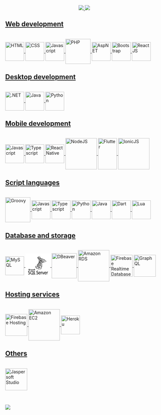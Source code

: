 <div align="center">
  <a href="https://github.com/pedrocorrea2002">
  <img height="180em" src="https://github-readme-stats.vercel.app/api?username=pedrocorrea2002&show_icons=true&theme=dark&include_all_commits=true&count_private=false"/>
  <img height="180em" src="https://github-readme-stats.vercel.app/api/top-langs/?username=pedrocorrea2002&layout=compact&langs_count=10&theme=dark"/>
</div>
  
<h2>Web development</h2>
<div style="display: inline_block"><br>
  <img align="center" title="HTML" tag="HTML" height="60" width="60" src="https://cdn.jsdelivr.net/gh/devicons/devicon/icons/html5/html5-original.svg">
  <img align="center" title="CSS" height="60" width="60" src="https://cdn.jsdelivr.net/gh/devicons/devicon/icons/css3/css3-original.svg">
  <img align="center" title="Javascript" height="60" width="60" src="https://cdn.jsdelivr.net/gh/devicons/devicon/icons/javascript/javascript-original.svg">
  <img align="center" title="PHP" height="80" width="80" src="https://cdn.jsdelivr.net/gh/devicons/devicon/icons/php/php-plain.svg">
  <img align="center" title="AspNET" height="60" width="60" src="https://cdn.jsdelivr.net/gh/devicons/devicon/icons/csharp/csharp-original.svg">
  <img align="center" title="Bootstrap" height="60" width="60" src="https://cdn.jsdelivr.net/gh/devicons/devicon/icons/bootstrap/bootstrap-original-wordmark.svg">
  <img align="center" title="ReactJS" height="60" width="60" src="https://cdn.jsdelivr.net/gh/devicons/devicon/icons/react/react-original.svg">
</div>
  
<h2>Desktop development</h2>
<div style="display: inline_block"><br>
  <img align="center" title=".NET" height="60" width="60" src="https://cdn.jsdelivr.net/gh/devicons/devicon/icons/dot-net/dot-net-plain-wordmark.svg">
  <img align="center" title="Java" height="60" width="60" src="https://cdn.jsdelivr.net/gh/devicons/devicon/icons/java/java-original.svg">
  <img align="center" title="Python" height="60" width="60" src="https://cdn.jsdelivr.net/gh/devicons/devicon/icons/python/python-original.svg">
</div>
  
<h2>Mobile development</h2>
<div style="display: inline_block"><br>
  <img align="center" title="Javascript" height="60" width="60" src="https://cdn.jsdelivr.net/gh/devicons/devicon/icons/javascript/javascript-original.svg">
  <img align="center" title="Typescript" height="60" width="60" src="https://cdn.jsdelivr.net/gh/devicons/devicon/icons/typescript/typescript-original.svg">
  <img align="center" title="ReactNative" height="60" width="60" src="https://cdn.jsdelivr.net/gh/devicons/devicon/icons/react/react-original.svg">
  <img align="center" title="NodeJS" height="100" width="100" src="https://cdn.jsdelivr.net/gh/devicons/devicon/icons/nodejs/nodejs-original-wordmark.svg">
  <img align="center" title="Flutter" height="100" width="60" src="https://cdn.jsdelivr.net/gh/devicons/devicon/icons/flutter/flutter-original.svg">
  <img align="center" title="IonicJS" height="100" width="100" src="https://cdn.jsdelivr.net/gh/devicons/devicon/icons/ionic/ionic-original-wordmark.svg">
</div>
  
<h2>Script languages</h2>
<div style="display: inline_block"><br>
  <img align="center" title="Groovy" height="80" width="80" src="https://cdn.jsdelivr.net/gh/devicons/devicon/icons/groovy/groovy-original.svg">
  <img align="center" title="Javascript" height="60" width="60" src="https://cdn.jsdelivr.net/gh/devicons/devicon/icons/javascript/javascript-original.svg">
  <img align="center" title="Typescript" height="60" width="60" src="https://cdn.jsdelivr.net/gh/devicons/devicon/icons/typescript/typescript-original.svg">
  <img align="center" title="Python" height="60" width="60" src="https://cdn.jsdelivr.net/gh/devicons/devicon/icons/python/python-original.svg">
  <img align="center" title="Java" height="60" width="60" src="https://cdn.jsdelivr.net/gh/devicons/devicon/icons/java/java-original.svg">
  <img align="center" title="Dart" height="60" width="60" src="https://cdn.jsdelivr.net/gh/devicons/devicon/icons/dart/dart-original.svg">
  <img align="center" title="Lua" height="60" width="60" src="https://cdn.jsdelivr.net/gh/devicons/devicon/icons/lua/lua-original-wordmark.svg">
</div> 
  
<h2>Database and storage</h2>
<div style="display: inline_block"><br>
  <img align="center" title="MySQL" height="60" width="60" src="https://cdn.jsdelivr.net/gh/devicons/devicon/icons/mysql/mysql-original.svg">
  <img align="center" title="SQLServer" height="80" width="80" src="https://github.com/pedrocorrea2002/pedrocorrea2002/blob/main/Icons/sqlserver.png" >
  <img align="center" title="DBeaver" height="80" width="80" src="https://icon.icepanel.io/Technology/svg/DBeaver.svg" >
  
  <img align="center" title="Amazon RDS" height="100" width="100" src="https://cdn.jsdelivr.net/gh/devicons/devicon/icons/amazonwebservices/amazonwebservices-plain-wordmark.svg">
  <img align="center" title="Firebase Realtime Database, Firebase Firestore, and Firebase Storage" height="70" width="70" src="https://cdn.jsdelivr.net/gh/devicons/devicon/icons/firebase/firebase-plain-wordmark.svg">
  <img align="center" title="GraphQL" height="70" width="70" src="https://cdn.jsdelivr.net/gh/devicons/devicon/icons/graphql/graphql-plain-wordmark.svg">
<div>
  
<h2>Hosting services</h2>
<div style="display: inline_block"><br>
  <img align="center" title="Firebase Hosting" height="70" width="70" src="https://cdn.jsdelivr.net/gh/devicons/devicon/icons/firebase/firebase-plain-wordmark.svg">
  <img align="center" title="Amazon EC2" height="100" width="100" src="https://cdn.jsdelivr.net/gh/devicons/devicon/icons/amazonwebservices/amazonwebservices-plain-wordmark.svg">
  <img align="center" title="Heroku" height="60" width="60" src="https://cdn.jsdelivr.net/gh/devicons/devicon/icons/heroku/heroku-plain-wordmark.svg">
<div>

<h2>Others</h2>
<div style="display: inline_block"><br>
  <img align="center" title="Jaspersoft Studio" height="70" width="70" src="https://cdn.icon-icons.com/icons2/2699/PNG/512/tibco_logo_icon_170502.png">
<div>
  
<h2></h2>
<div style="display: inline_block"><br></div>
 
<div> 
  <a href="https://www.linkedin.com/in/phcr" target="_blank"><img src="https://img.shields.io/badge/-LinkedIn-%230077B5?style=for-the-badge&logo=linkedin&logoColor=white" target="_blank" width="200"></a> 
 
  <!--![Snake animation](https://github.com/pedrocorrea2002/pedrocorrea2002/blob/output/github-contribution-grid-snake.svg)-->
 
</div>
